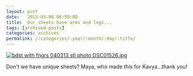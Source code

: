 ```yaml
---
layout: post
date:	2013-03-06 06:59:00
title:  Our sheets have arms and legs...
tags: [archived-posts]
categories: archives
permalink: /:categories/:year/:month/:day/:title/
---
```

<a href="http://s1264.beta.photobucket.com/user/mnypx/media/DSC01526.jpg.html" target="_blank"><img src="http://i1264.photobucket.com/albums/jj483/mnypx/DSC01526.jpg" border="0" alt="bdst with fngrs 040313 stl photo DSC01526.jpg"/></a>

Don't we have unique sheets? Maya, who made this for Kavya...thank you!
